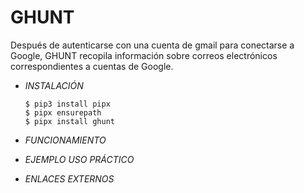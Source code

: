 # **GHUNT**

Después de autenticarse con una cuenta de gmail para conectarse a Google, GHUNT recopila información sobre correos electrónicos correspondientes a cuentas de Google.

- *INSTALACIÓN*

      $ pip3 install pipx
      $ pipx ensurepath
      $ pipx install ghunt 

- *FUNCIONAMIENTO*




- *EJEMPLO USO PRÁCTICO*



- *ENLACES EXTERNOS*

